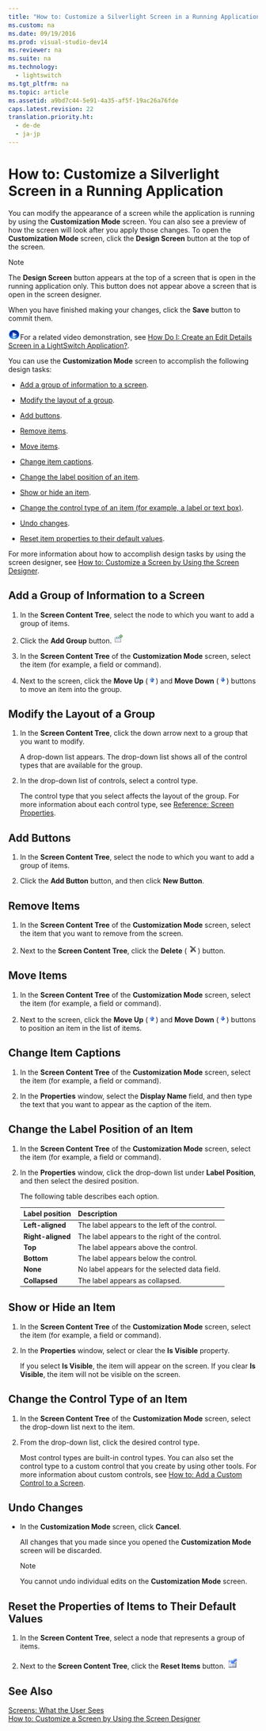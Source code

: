 ```yaml
---
title: "How to: Customize a Silverlight Screen in a Running Application"
ms.custom: na
ms.date: 09/19/2016
ms.prod: visual-studio-dev14
ms.reviewer: na
ms.suite: na
ms.technology: 
  - lightswitch
ms.tgt_pltfrm: na
ms.topic: article
ms.assetid: a9bd7c44-5e91-4a35-af5f-19ac26a76fde
caps.latest.revision: 22
translation.priority.ht: 
  - de-de
  - ja-jp
---
```

# How to: Customize a Silverlight Screen in a Running Application
You can modify the appearance of a screen while the application is running by using the **Customization Mode** screen. You can also see a preview of how the screen will look after you apply those changes. To open the **Customization Mode** screen, click the **Design Screen** button at the top of the screen.  
  
> [!NOTE]
>  The **Design Screen** button appears at the top of a screen that is open in the running application only. This button does not appear above a screen that is open in the screen designer.  
  
 When you have finished making your changes, click the **Save** button to commit them.  
  
 ![link to video](../vs140/media/PlayVideo.gif "PlayVideo")For a related video demonstration, see [How Do I: Create an Edit Details Screen in a LightSwitch Application?](http://go.microsoft.com/fwlink/?LinkID=205123).  
  
 You can use the **Customization Mode** screen to accomplish the following design tasks:  
  
-   [Add a group of information to a screen](#add).  
  
-   [Modify the layout of a group](#modify).  
  
-   [Add buttons](#add2).  
  
-   [Remove items](#remove).  
  
-   [Move items](#move).  
  
-   [Change item captions](#change).  
  
-   [Change the label position of an item](#change3).  
  
-   [Show or hide an item](#specify).  
  
-   [Change the control type of an item (for example, a label or text box)](#change2).  
  
-   [Undo changes](#reverse).  
  
-   [Reset item properties to their default values](#reset).  
  
 For more information about how to accomplish design tasks by using the screen designer, see [How to: Customize a Screen by Using the Screen Designer](../Topic/How%20to:%20Design%20a%20Silverlight%20Screen%20by%20Using%20the%20Screen%20Designer.md).  
  
##  <a name="add"></a> Add a Group of Information to a Screen  
  
1.  In the **Screen Content Tree**, select the node to which you want to add a group of items.  
  
2.  Click the **Add Group** button. ![Adds a group.](../vs140/media/LS_Group_Button.gif "LS_Group_Button")  
  
3.  In the **Screen Content Tree** of the **Customization Mode** screen, select the item (for example, a field or command).  
  
4.  Next to the screen, click the **Move Up** (![Moves the item to a higher position in the list.](../vs140/media/LS_AddButton_Button.png "LS_AddButton_Button")) and **Move Down** (![Moves an item to a position lower in the list.](../vs140/media/LS_MoveDown_Button.png "LS_MoveDown_Button")) buttons to move an item into the group.  
  
##  <a name="modify"></a> Modify the Layout of a Group  
  
1.  In the **Screen Content Tree**, click the down arrow next to a group that you want to modify.  
  
     A drop-down list appears. The drop-down list shows all of the control types that are available for the group.  
  
2.  In the drop-down list of controls, select a control type.  
  
     The control type that you select affects the layout of the group. For more information about each control type, see [Reference: Screen Properties](../vs140/Reference--Screen-Designer-Properties.md).  
  
##  <a name="add2"></a> Add Buttons  
  
1.  In the **Screen Content Tree**, select the node to which you want to add a group of items.  
  
2.  Click the **Add Button** button, and then click **New Button**.  
  
##  <a name="remove"></a> Remove Items  
  
1.  In the **Screen Content Tree** of the **Customization Mode** screen, select the item that you want to remove from the screen.  
  
2.  Next to the **Screen Content Tree**, click the **Delete** (![Deletes the selected item.](../vs140/media/LS_Delete_Button.png "LS_Delete_Button")) button.  
  
##  <a name="move"></a> Move Items  
  
1.  In the **Screen Content Tree** of the **Customization Mode** screen, select the item (for example, a field or command).  
  
2.  Next to the screen, click the **Move Up** (![Moves the item to a higher position in the list.](../vs140/media/LS_AddButton_Button.png "LS_AddButton_Button")) and **Move Down** (![Moves an item to a position lower in the list.](../vs140/media/LS_MoveDown_Button.png "LS_MoveDown_Button")) buttons to position an item in the list of items.  
  
##  <a name="change"></a> Change Item Captions  
  
1.  In the **Screen Content Tree** of the **Customization Mode** screen, select the item (for example, a field or command).  
  
2.  In the **Properties** window, select the **Display Name** field, and then type the text that you want to appear as the caption of the item.  
  
##  <a name="change3"></a> Change the Label Position of an Item  
  
1.  In the **Screen Content Tree** of the **Customization Mode** screen, select the item (for example, a field or command).  
  
2.  In the **Properties** window, click the drop-down list under **Label Position**, and then select the desired position.  
  
     The following table describes each option.  
  
    |Label position|Description|  
    |--------------------|-----------------|  
    |**Left-aligned**|The label appears to the left of the control.|  
    |**Right-aligned**|The label appears to the right of the control.|  
    |**Top**|The label appears above the control.|  
    |**Bottom**|The label appears below the control.|  
    |**None**|No label appears for the selected data field.|  
    |**Collapsed**|The label appears as collapsed.|  
  
##  <a name="specify"></a> Show or Hide an Item  
  
1.  In the **Screen Content Tree** of the **Customization Mode** screen, select the item (for example, a field or command).  
  
2.  In the **Properties** window, select or clear the **Is Visible** property.  
  
     If you select **Is Visible**, the item will appear on the screen. If you clear **Is Visible**, the item will not be visible on the screen.  
  
##  <a name="change2"></a> Change the Control Type of an Item  
  
1.  In the **Screen Content Tree** of the **Customization Mode** screen, select the drop-down list next to the item.  
  
2.  From the drop-down list, click the desired control type.  
  
     Most control types are built-in control types. You can also set the control type to a custom control that you create by using other tools. For more information about custom controls, see [How to: Add a Custom Control to a Screen](../vs140/How-to--Add-a-Custom-Control-to-a-Silverlight-Screen.md).  
  
##  <a name="reverse"></a> Undo Changes  
  
-   In the **Customization Mode** screen, click **Cancel**.  
  
     All changes that you made since you opened the **Customization Mode** screen will be discarded.  
  
    > [!NOTE]
    >  You cannot undo individual edits on the **Customization Mode** screen.  
  
##  <a name="reset"></a> Reset the Properties of Items to Their Default Values  
  
1.  In the **Screen Content Tree**, select a node that represents a group of items.  
  
2.  Next to the **Screen Content Tree**, click the **Reset Items** button. ![Resets item properties to their default values.](../vs140/media/LS_ResetFields_Button.png "LS_ResetFields_Button")  
  
## See Also  
 [Screens: What the User Sees](../vs140/Screens--The-User-Interface-of-Your-LightSwitch-Application.md)   
 [How to: Customize a Screen by Using the Screen Designer](../Topic/How%20to:%20Design%20a%20Silverlight%20Screen%20by%20Using%20the%20Screen%20Designer.md)